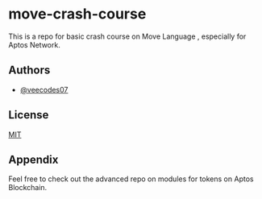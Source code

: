 
# move-crash-course



This is a repo for basic crash course on Move Language , especially for Aptos Network.
## Authors

- [@veecodes07](https://www.github.com/veecodes07)


## License

[MIT](https://choosealicense.com/licenses/mit/)


## Appendix

Feel free to check out the advanced repo on modules for tokens on Aptos Blockchain.

